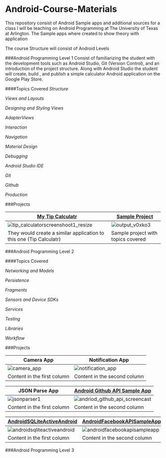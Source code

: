 # Android-Course-Materials
This repository consist of Android Sample apps and additional sources for a class I will be teaching on Android Programming at The University of Texas at Arlington. The Sample apps where created to show theory with application

The course Structure will consist of Android Levels

###Android Programming Level 1
Consist of familiarizing the student with the development tools such as Android Studio, Git (Version Control), and an introduction of the project structure. Along with Android Studio the student will create, build , and publish a simple calculator Android application on the Google Play Store.

####Topics Covered
*Structure*

*Views and Layouts*

*Designing and Styling Views*

*AdapterViews*

*Interaction*

*Navigation*

*Material Design*

*Debugging*

*Android Studio IDE*

*Git*

*Github*

*Production*


###Projects

[My Tip Calculatr](https://github.com/JonathanMoreno14/My-Tip-Calculatr) | [Sample Project](https://github.com/JonathanMoreno14/Android-Course-Materials/tree/master/Android-Programming-Level1)
------------ | -------------
![tip_calculatorscreenshoot1_resize](https://cloud.githubusercontent.com/assets/11635523/15153948/eef60b66-16a0-11e6-8315-07d0ccede591.png) | ![output_v0xko3](https://cloud.githubusercontent.com/assets/11635523/15272436/0a372f0e-1a3e-11e6-8970-509e83674b9b.gif)
They would create a similar application to this one (Tip Calculatr) | Sample project with topics covered


###Android Programming Level 2

####Topics Covered

*Networking and Models*

*Persistence*

*Fragments*

*Sensors and Device SDKs*

*Services*

*Testing*

*Libraries*

*Workflow*

###Projects

Camera App | Notification App
------------ | -------------
![camera_app](https://cloud.githubusercontent.com/assets/11635523/15792335/4320cab4-29a2-11e6-8b57-4698de91666a.gif) | ![notification_app](https://cloud.githubusercontent.com/assets/11635523/15791992/26b4eeca-29a0-11e6-8c24-69d06da9d595.gif)
Content in the first column | Content in the second column


JSON Parse App | [Android Github API Sample App](https://github.com/JonathanMoreno14/AndroidGitHubAPISampleApp)
------------ | -------------
![jsonparser1](https://cloud.githubusercontent.com/assets/11635523/15798342/beb9c16e-29fa-11e6-833a-10f36f6a06a8.gif) | ![andriod_github_api_screencast](https://cloud.githubusercontent.com/assets/11635523/16028137/caebace6-31a1-11e6-96fe-7244874ebff3.gif)
Content in the first column | Content in the second column


[AndroidSQLiteActiveAndroid](https://github.com/JonathanMoreno14/AndroidSQLiteActiveAndroid) | [AndroidFacebookAPISampleApp](https://github.com/JonathanMoreno14/Android-Course-Materials/tree/master/Android-Programming-Level2/Facebook-API-SampleApp)
------------ | -------------
![androidsqliteactiveandroid](https://cloud.githubusercontent.com/assets/11635523/16352680/412fdc50-3a36-11e6-8c28-ecc93f2f6bac.gif) | ![androidfacebookapisampleapp](https://cloud.githubusercontent.com/assets/11635523/16354074/8c399d00-3a4d-11e6-89f3-b2b817842ef7.gif)
Content in the first column | Content in the second column


###Android Programming Level 3
